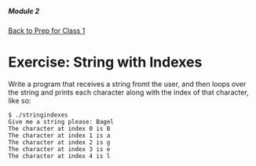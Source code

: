 ##### Module 2
[Back to Prep for Class 1](../../class1-prep)
# Exercise: String with Indexes

Write a program that receives a string fromt the user, and then loops over the string and prints each character
along with the index of that character, like so:

```
$ ./stringindexes
Give me a string please: Bagel
The character at index 0 is B
The character at index 1 is a
The character at index 2 is g
The character at index 3 is e
The character at index 4 is l
```

